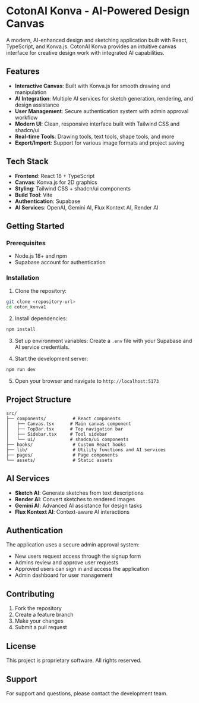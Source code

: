 # CotonAI Konva - AI-Powered Design Canvas

A modern, AI-enhanced design and sketching application built with React, TypeScript, and Konva.js. CotonAI Konva provides an intuitive canvas interface for creative design work with integrated AI capabilities.

## Features

- **Interactive Canvas**: Built with Konva.js for smooth drawing and manipulation
- **AI Integration**: Multiple AI services for sketch generation, rendering, and design assistance
- **User Management**: Secure authentication system with admin approval workflow
- **Modern UI**: Clean, responsive interface built with Tailwind CSS and shadcn/ui
- **Real-time Tools**: Drawing tools, text tools, shape tools, and more
- **Export/Import**: Support for various image formats and project saving

## Tech Stack

- **Frontend**: React 18 + TypeScript
- **Canvas**: Konva.js for 2D graphics
- **Styling**: Tailwind CSS + shadcn/ui components
- **Build Tool**: Vite
- **Authentication**: Supabase
- **AI Services**: OpenAI, Gemini AI, Flux Kontext AI, Render AI

## Getting Started

### Prerequisites

- Node.js 18+ and npm
- Supabase account for authentication

### Installation

1. Clone the repository:
```bash
git clone <repository-url>
cd coton_konva1
```

2. Install dependencies:
```bash
npm install
```

3. Set up environment variables:
Create a `.env` file with your Supabase and AI service credentials.

4. Start the development server:
```bash
npm run dev
```

5. Open your browser and navigate to `http://localhost:5173`

## Project Structure

```
src/
├── components/          # React components
│   ├── Canvas.tsx      # Main canvas component
│   ├── TopBar.tsx      # Top navigation bar
│   ├── Sidebar.tsx     # Tool sidebar
│   └── ui/             # shadcn/ui components
├── hooks/               # Custom React hooks
├── lib/                 # Utility functions and AI services
├── pages/               # Page components
└── assets/              # Static assets
```

## AI Services

- **Sketch AI**: Generate sketches from text descriptions
- **Render AI**: Convert sketches to rendered images
- **Gemini AI**: Advanced AI assistance for design tasks
- **Flux Kontext AI**: Context-aware AI interactions

## Authentication

The application uses a secure admin approval system:
- New users request access through the signup form
- Admins review and approve user requests
- Approved users can sign in and access the application
- Admin dashboard for user management

## Contributing

1. Fork the repository
2. Create a feature branch
3. Make your changes
4. Submit a pull request

## License

This project is proprietary software. All rights reserved.

## Support

For support and questions, please contact the development team.
